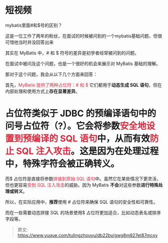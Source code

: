 # 短视频

mybatis里面#和$号的区别？

这是一位工作了两年的粉丝，在面试的时候被问到的一个mybatis基础问题，但很可惜他当时并没回答出来

其实在 MyBatis 中，# 和 $ 符号的差异是初学者经常被问到的问题。

在面试中被问及这个问题，也是一个很好的机会来展示对 MyBatis 基础的理解。

那对于这个问题，我会从以下几个方面来回答：

首先，<font style="color:#DF2A3F;">MyBatis 提供了两种占位符：# 和 $</font> 它们都用于**动态生成 SQL 语句**，但在内部处理和使用方式上**存在显著差异**。

# 占位符类似于 JDBC 的预编译语句中的问号占位符（?）。它会将参数<font style="color:#DF2A3F;">安全地设置到预编译的 SQL 语句</font>中，从而有效<font style="color:#DF2A3F;">防止 SQL 注入攻击</font>。这是因为在处理过程中，**特殊字符会被正确转义**。

而$ 占位符是直接将参数<font style="color:#DF2A3F;">拼接到原始 SQL 语句</font>中。虽然它在某些情况下更灵活，但也更容易<font style="color:#DF2A3F;">受到 SQL 注入攻击</font>的威胁。因为 MyBatis **不会**对这些参数**进行特殊处理或转义**。

所以，在实际应用中，**推荐**使用 # 占位符来确保 SQL 语句的安全性和可靠性。

而在一些需要动态拼接 SQL 的场景使用$ 占位符更加适合，比如动态表名或排序字段等。





> 原文: <https://www.yuque.com/tulingzhouyu/db22bv/gwg8m827et87mcxy>